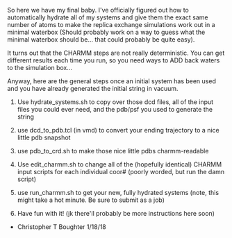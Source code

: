 So here we have my final baby. I've officially figured out
how to automatically hydrate all of my systems and give
them the exact same number of atoms to make the replica
exchange simulations work out in a minimal waterbox
(Should probably work on a way to guess what the minimal
waterbox should be... that could probably be quite easy).

It turns out that the CHARMM steps are not really deterministic.
You can get different results each time you run, so you need ways
to ADD back waters to the simulation box...

Anyway, here are the general steps once an initial system
has been used and you have already generated the initial string
in vacuum.

1. Use hydrate_systems.sh to copy over those dcd files, all of
the input files you could ever need, and the pdb/psf you used
to generate the string

2. use dcd_to_pdb.tcl (in vmd) to convert your ending trajectory
to a nice little pdb snapshot

3. use pdb_to_crd.sh to make those nice little pdbs charmm-readable

4. Use edit_charmm.sh to change all of the (hopefully identical)
CHARMM input scripts for each individual coor# (poorly worded, but run the damn script)

4. use run_charmm.sh to get your new, fully hydrated systems (note,
this might take a hot minute. Be sure to submit as a job)

5. Have fun with it! (jk there'll probably be more instructions here soon)

- Christopher T Boughter 1/18/18